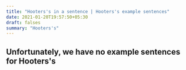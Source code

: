 ```yaml
---
title: "Hooters's in a sentence | Hooters's example sentences"
date: 2021-01-20T19:57:50+05:30
draft: falses
summary: "Hooters's"
---
```

## Unfortunately, we have no example sentences for Hooters's                 

